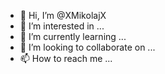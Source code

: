 - 👋 Hi, I’m @XMikolajX
- 👀 I’m interested in ...
- 🌱 I’m currently learning ...
- 💞️ I’m looking to collaborate on ...
- 📫 How to reach me ...

<!---
XMikolajX/XMikolajX is a ✨ special ✨ repository because its `README.md` (this file) appears on your GitHub profile.
You can click the Preview link to take a look at your changes.
--->
